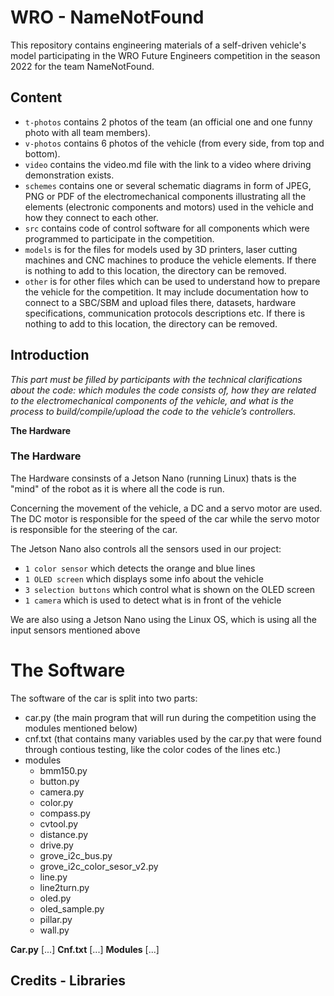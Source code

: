 # WRO - NameNotFound

This repository contains engineering materials of a self-driven vehicle's model participating in the WRO Future Engineers competition in the season 2022 for the team NameNotFound.

## Content

* `t-photos` contains 2 photos of the team (an official one and one funny photo with all team members).
* `v-photos` contains 6 photos of the vehicle (from every side, from top and bottom).
* `video` contains the video.md file with the link to a video where driving demonstration exists.
* `schemes` contains one or several schematic diagrams in form of JPEG, PNG or PDF of the electromechanical components illustrating all the elements (electronic components and motors) used in the vehicle and how they connect to each other.
* `src` contains code of control software for all components which were programmed to participate in the competition.
* `models` is for the files for models used by 3D printers, laser cutting machines and CNC machines to produce the vehicle elements. If there is nothing to add to this location, the directory can be removed.
* `other` is for other files which can be used to understand how to prepare the vehicle for the competition. It may include documentation how to connect to a SBC/SBM and upload files there, datasets, hardware specifications, communication protocols descriptions etc. If there is nothing to add to this location, the directory can be removed.

## Introduction

_This part must be filled by participants with the technical clarifications about the code: which modules the code consists of, how they are related to the electromechanical components of the vehicle, and what is the process to build/compile/upload the code to the vehicle’s controllers._

**The Hardware**
### The Hardware
The Hardware consinsts of a Jetson Nano (running Linux) thats is the "mind" of the robot as it is where all the code is run.

Concerning the movement of the vehicle, a DC and a servo motor are used. The DC motor is responsible for the speed of the car while the servo motor is responsible for the steering of the car.

The Jetson Nano also controls all the sensors used in our project:
* `1 color sensor` which detects the orange and blue lines
* `1 OLED screen` which displays some info about the vehicle
* `3 selection buttons` which control what is shown on the OLED screen
* `1 camera` which is used to detect what is in front of the vehicle
     
We are also using a Jetson Nano using the Linux OS, which is using all the input sensors mentioned above

# The Software
The software of the car is split into two parts:
   - car.py (the main program that will run during the competition using the modules mentioned below)
   - cnf.txt (that contains many variables used by the car.py that were found through contious testing, like the color codes of the lines etc.)
   - modules
       - bmm150.py
       - button.py
       - camera.py
       - color.py
       - compass.py
       - cvtool.py
       - distance.py
       - drive.py
       - grove_i2c_bus.py
       - grove_i2c_color_sesor_v2.py
       - line.py
       - line2turn.py
       - oled.py
       - oled_sample.py
       - pillar.py
       - wall.py
   
 **Car.py**
 [...]
 **Cnf.txt**
 [...]
 **Modules**
 [...]

## Credits - Libraries
